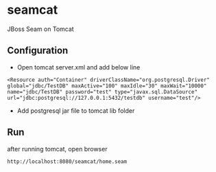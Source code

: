 # seamcat
JBoss Seam on Tomcat

## Configuration

* Open tomcat server.xml and add below line 

```
<Resource auth="Container" driverClassName="org.postgresql.Driver" global="jdbc/TestDB" maxActive="100" maxIdle="30" maxWait="10000" name="jdbc/TestDB" password="test" type="javax.sql.DataSource" url="jdbc:postgresql://127.0.0.1:5432/testdb" username="test"/>
```

* Add postgresql jar file to tomcat lib folder

## Run

after running tomcat, open browser 

```
http://localhost:8080/seamcat/home.seam
```
